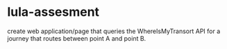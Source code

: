 # lula-assesment
create web application/page that queries the WhereIsMyTransort API for a journey that routes between point A and point B.
